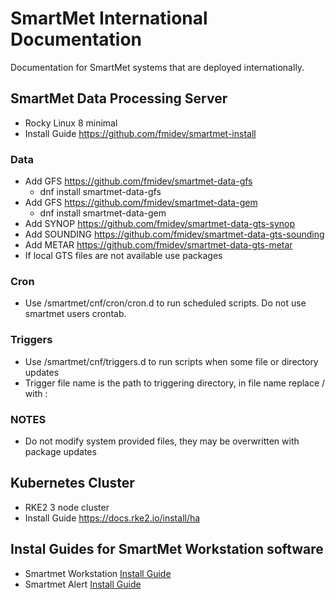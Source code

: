 # SmartMet International Documentation
Documentation for SmartMet systems that are deployed internationally.

## SmartMet Data Processing Server
* Rocky Linux 8 minimal
* Install Guide https://github.com/fmidev/smartmet-install

### Data
* Add GFS https://github.com/fmidev/smartmet-data-gfs
  * dnf install smartmet-data-gfs
* Add GFS https://github.com/fmidev/smartmet-data-gem
  * dnf install smartmet-data-gem
* Add SYNOP  https://github.com/fmidev/smartmet-data-gts-synop
* Add SOUNDING  https://github.com/fmidev/smartmet-data-gts-sounding
* Add METAR  https://github.com/fmidev/smartmet-data-gts-metar
* If local GTS files are not available use packages 

### Cron
* Use /smartmet/cnf/cron/cron.d to run scheduled scripts. Do not use smartmet users crontab.

### Triggers
* Use /smartmet/cnf/triggers.d to run scripts when some file or directory updates
* Trigger file name is the path to triggering directory, in file name replace / with :

### NOTES
* Do not modify system provided files, they may be overwritten with package updates

## Kubernetes Cluster
* RKE2 3 node cluster
* Install Guide https://docs.rke2.io/install/ha

## Instal Guides for SmartMet Workstation software
* Smartmet Workstation [Install Guide](/Install/SmartMet%20Workstation.md)
* Smartmet Alert [Install Guide](/Install/SmartMet%20Alert.md)
